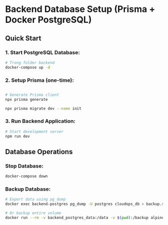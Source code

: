 # Backend Database Setup (Prisma + Docker PostgreSQL)

## Quick Start

### 1. Start PostgreSQL Database:
```bash
# Trong folder backend
docker-compose up -d

```

### 2. Setup Prisma (one-time):
```bash

# Generate Prisma client
npx prisma generate

npx prisma migrate dev --name init
```

### 3. Run Backend Application:
```bash
# Start development server
npm run dev
```

## Database Operations

### Stop Database:
```bash
docker-compose down
```

### Backup Database:
```bash
# Export data using pg_dump
docker exec backend-postgres pg_dump -U postgres cloudops_db > backup.sql

# Or backup entire volume
docker run --rm -v backend_postgres_data:/data -v $(pwd):/backup alpine tar czf /backup/postgres_backup.tar.gz -C /data .
```

